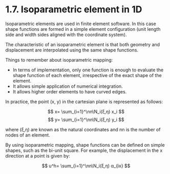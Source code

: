 # 1.7. Isoparametric element in 1D

Isoparametric elements are used in finite element software. In this case shape functions are formed in a simple element configuration (unit length side and width sides aligned with the coordinate system). 

The characteristic of an isoparametric element is that both geometry and displacement are interpolated using the same shape functions.

Things to remember about isoparametric mapping:

- In terms of implementation, only one function is enough to evaluate the shape function of each element, irrespective of the exact shape of the element. 
- It allows simple application of numerical integration.
- It allows higher order elements to have curved edges.

In practice, the point (x, y) in the cartesian plane is represented as follows:

$$ x= \sum_{i=1}^\nn\N_i(ξ,η) x_i $$
$$ y= \sum_{i=1}^\nn\N_i(ξ,η) y_i $$

where (ξ,η) are known as the natural coordinates and nn is the number of nodes of an element.

By using isoparametric mapping, shape functions can be defined on simple shapes, such as the bi-unit square. For example, the displacement  in the x direction at a point is given by:

$$ u^h= \sum_{i=1}^\nn\N_i(ξ,η) α_{ix} $$



